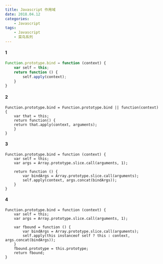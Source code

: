 ```yaml
---
title: Javascript 作用域 
date: 2018.04.12
categories: 
    - Javascript
tags:
    - Javascript
    - 菜鸟系列
---
```

#### 1
``` javascript
Function.prototype.bind = function (context) {
    var self = this;
    return function () {
        self.apply(context);
    }
}
```
#### 2
```
Function.prototype.bind = Function.prototype.bind || function(context) {
	var that = this;
	return function() {
	return that.apply(context, arguments);
	}
}
```
#### 3
    Function.prototype.bind = function (context) {
        var self = this;
        var args = Array.prototype.slice.call(arguments, 1);

        return function () {
            var bindArgs = Array.prototype.slice.call(arguments);
            self.apply(context, args.concat(bindArgs));
        }
    }
#### 4
	Function.prototype.bind = function (context) {
	    var self = this;
	    var args = Array.prototype.slice.call(arguments, 1);
	
	    var fbound = function () {
	        var bindArgs = Array.prototype.slice.call(arguments);
	        self.apply(this instanceof self ? this : context, args.concat(bindArgs));
	    }
	    fbound.prototype = this.prototype;
	    return fbound;
	}
